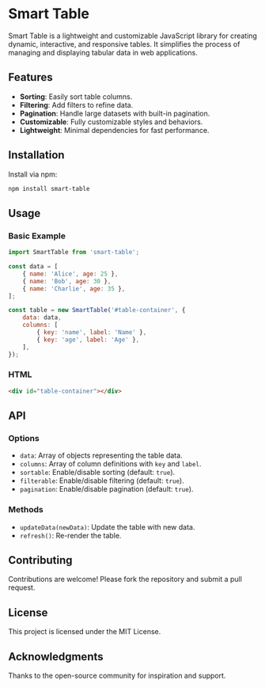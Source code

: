 # Smart Table

Smart Table is a lightweight and customizable JavaScript library for creating dynamic, interactive, and responsive tables. It simplifies the process of managing and displaying tabular data in web applications.

## Features

- **Sorting**: Easily sort table columns.
- **Filtering**: Add filters to refine data.
- **Pagination**: Handle large datasets with built-in pagination.
- **Customizable**: Fully customizable styles and behaviors.
- **Lightweight**: Minimal dependencies for fast performance.

## Installation

Install via npm:

```bash
npm install smart-table
```

## Usage

### Basic Example

```javascript
import SmartTable from 'smart-table';

const data = [
    { name: 'Alice', age: 25 },
    { name: 'Bob', age: 30 },
    { name: 'Charlie', age: 35 },
];

const table = new SmartTable('#table-container', {
    data: data,
    columns: [
        { key: 'name', label: 'Name' },
        { key: 'age', label: 'Age' },
    ],
});
```

### HTML

```html
<div id="table-container"></div>
```

## API

### Options

- `data`: Array of objects representing the table data.
- `columns`: Array of column definitions with `key` and `label`.
- `sortable`: Enable/disable sorting (default: `true`).
- `filterable`: Enable/disable filtering (default: `true`).
- `pagination`: Enable/disable pagination (default: `true`).

### Methods

- `updateData(newData)`: Update the table with new data.
- `refresh()`: Re-render the table.

## Contributing

Contributions are welcome! Please fork the repository and submit a pull request.

## License

This project is licensed under the MIT License.

## Acknowledgments

Thanks to the open-source community for inspiration and support.